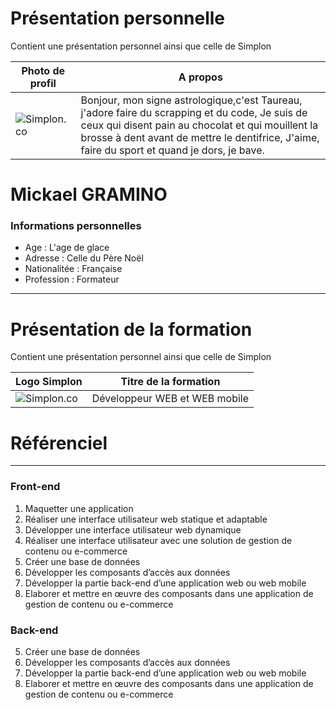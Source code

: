 # Présentation personnelle
Contient une présentation personnel ainsi que celle de Simplon

| Photo de profil | A propos |
| ------------- | ------------- |
| ![Simplon.co](https://zupimages.net/up/20/27/imaw.jpg) | Bonjour, mon signe astrologique,c'est Taureau, j'adore faire du scrapping et du code, Je suis de ceux qui disent pain au chocolat et qui mouillent la brosse à dent avant de mettre le dentifrice, J'aime, faire du sport et quand je dors, je bave.  |

# Mickael GRAMINO

### Informations personnelles

* Age : L'age de glace
* Adresse : Celle du Père Noël
* Nationalitée : Française
* Profession : Formateur

----------------------------------

# Présentation de la formation
Contient une présentation personnel ainsi que celle de Simplon

| Logo Simplon | Titre de la formation |
| ------------- | ------------- |
| ![Simplon.co](https://zupimages.net/up/20/27/vdkv.png) | Développeur WEB et WEB mobile  |

# Référenciel
-----------------

### Front-end

1. Maquetter une application
2. Réaliser une interface utilisateur web statique et adaptable     
3. Développer une interface utilisateur web dynamique 
4. Réaliser une interface utilisateur avec une solution de gestion de contenu ou e-commerce    
5. Créer une base de données      
6. Développer les composants d’accès aux données    
7. Développer la partie back-end d’une application web ou web mobile    
8. Elaborer et mettre en œuvre des composants dans une application de gestion de contenu ou e-commerce 

### Back-end

5. Créer une base de données      
6. Développer les composants d’accès aux données    
7. Développer la partie back-end d’une application web ou web mobile    
8. Elaborer et mettre en œuvre des composants dans une application de gestion de contenu ou e-commerce 
